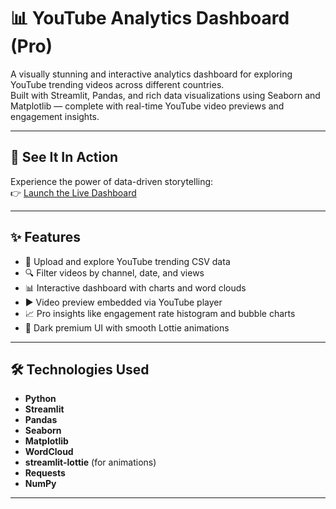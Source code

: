# 📊 YouTube Analytics Dashboard (Pro)

A visually stunning and interactive analytics dashboard for exploring YouTube trending videos across different countries.  
Built with Streamlit, Pandas, and rich data visualizations using Seaborn and Matplotlib — complete with real-time YouTube video previews and engagement insights.

---

## 🚀 See It In Action

Experience the power of data-driven storytelling:  
👉 [Launch the Live Dashboard](https://youtube-analytics-dashboard-huqznhcnf7etg2jojgkg4x.streamlit.app/)

---

## ✨ Features

- 📁 Upload and explore YouTube trending CSV data  
- 🔍 Filter videos by channel, date, and views  
- 📊 Interactive dashboard with charts and word clouds  
- ▶️ Video preview embedded via YouTube player  
- 📈 Pro insights like engagement rate histogram and bubble charts  
- 🌙 Dark premium UI with smooth Lottie animations  

---

## 🛠 Technologies Used

- **Python**
- **Streamlit**
- **Pandas**
- **Seaborn**
- **Matplotlib**
- **WordCloud**
- **streamlit-lottie** (for animations)
- **Requests**
- **NumPy**


---
